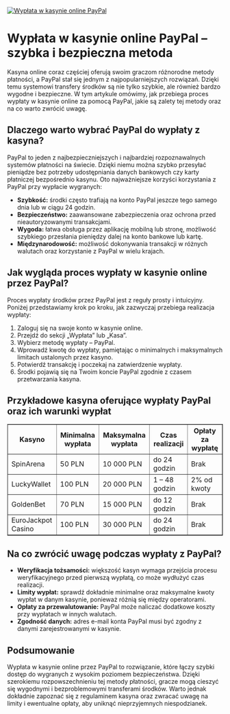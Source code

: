 [![Wypłata w kasynie online PayPal](https://123-caf.pages.dev/gitsignup.png)](https://vrmoo.ru/Bt82HjjY)

<h1>Wypłata w kasynie online PayPal – szybka i bezpieczna metoda</h1> <p>Kasyna online coraz częściej oferują swoim graczom różnorodne metody płatności, a PayPal stał się jednym z najpopularniejszych rozwiązań. Dzięki temu systemowi transfery środków są nie tylko szybkie, ale również bardzo wygodne i bezpieczne. W tym artykule omówimy, jak przebiega proces wypłaty w kasynie online za pomocą PayPal, jakie są zalety tej metody oraz na co warto zwrócić uwagę.</p>  <h2>Dlaczego warto wybrać PayPal do wypłaty z kasyna?</h2> <p>PayPal to jeden z najbezpieczniejszych i najbardziej rozpoznawalnych systemów płatności na świecie. Dzięki niemu można szybko przesyłać pieniądze bez potrzeby udostępniania danych bankowych czy karty płatniczej bezpośrednio kasynu. Oto najważniejsze korzyści korzystania z PayPal przy wypłacie wygranych:</p> <ul>   <li><strong>Szybkość:</strong> środki często trafiają na konto PayPal jeszcze tego samego dnia lub w ciągu 24 godzin.</li>   <li><strong>Bezpieczeństwo:</strong> zaawansowane zabezpieczenia oraz ochrona przed nieautoryzowanymi transakcjami.</li>   <li><strong>Wygoda:</strong> łatwa obsługa przez aplikację mobilną lub stronę, możliwość szybkiego przesłania pieniędzy dalej na konto bankowe lub kartę.</li>   <li><strong>Międzynarodowość:</strong> możliwość dokonywania transakcji w różnych walutach oraz korzystanie z PayPal w wielu krajach.</li> </ul>  <h2>Jak wygląda proces wypłaty w kasynie online przez PayPal?</h2> <p>Proces wypłaty środków przez PayPal jest z reguły prosty i intuicyjny. Poniżej przedstawiamy krok po kroku, jak zazwyczaj przebiega realizacja wypłaty:</p> <ol>   <li>Zaloguj się na swoje konto w kasynie online.</li>   <li>Przejdź do sekcji „Wypłata” lub „Kasa”.</li>   <li>Wybierz metodę wypłaty – PayPal.</li>   <li>Wprowadź kwotę do wypłaty, pamiętając o minimalnych i maksymalnych limitach ustalonych przez kasyno.</li>   <li>Potwierdź transakcję i poczekaj na zatwierdzenie wypłaty.</li>   <li>Środki pojawią się na Twoim koncie PayPal zgodnie z czasem przetwarzania kasyna.</li> </ol>  <h2>Przykładowe kasyna oferujące wypłaty PayPal oraz ich warunki wypłat</h2> <table border="1" cellpadding="8" cellspacing="0" style="border-collapse: collapse; width: 100%;">   <thead>     <tr>       <th>Kasyno</th>       <th>Minimalna wypłata</th>       <th>Maksymalna wypłata</th>       <th>Czas realizacji</th>       <th>Opłaty za wypłatę</th>     </tr>   </thead>   <tbody>     <tr>       <td>SpinArena</td>       <td>50 PLN</td>       <td>10 000 PLN</td>       <td>do 24 godzin</td>       <td>Brak</td>     </tr>     <tr>       <td>LuckyWallet</td>       <td>100 PLN</td>       <td>20 000 PLN</td>       <td>1 – 48 godzin</td>       <td>2% od kwoty</td>     </tr>     <tr>       <td>GoldenBet</td>       <td>70 PLN</td>       <td>15 000 PLN</td>       <td>do 12 godzin</td>       <td>Brak</td>     </tr>     <tr>       <td>EuroJackpot Casino</td>       <td>100 PLN</td>       <td>30 000 PLN</td>       <td>do 24 godzin</td>       <td>Brak</td>     </tr>   </tbody> </table>  <h2>Na co zwrócić uwagę podczas wypłaty z PayPal?</h2> <ul>   <li><strong>Weryfikacja tożsamości:</strong> większość kasyn wymaga przejścia procesu weryfikacyjnego przed pierwszą wypłatą, co może wydłużyć czas realizacji.</li>   <li><strong>Limity wypłat:</strong> sprawdź dokładnie minimalne oraz maksymalne kwoty wypłat w danym kasynie, ponieważ różnią się między operatorami.</li>   <li><strong>Opłaty za przewalutowanie:</strong> PayPal może naliczać dodatkowe koszty przy wypłatach w innych walutach.</li>   <li><strong>Zgodność danych:</strong> adres e-mail konta PayPal musi być zgodny z danymi zarejestrowanymi w kasynie.</li> </ul>  <h2>Podsumowanie</h2> <p>Wypłata w kasynie online przez PayPal to rozwiązanie, które łączy szybki dostęp do wygranych z wysokim poziomem bezpieczeństwa. Dzięki szerokiemu rozpowszechnieniu tej metody płatności, gracze mogą cieszyć się wygodnymi i bezproblemowymi transferami środków. Warto jednak dokładnie zapoznać się z regulaminem kasyna oraz zwracać uwagę na limity i ewentualne opłaty, aby uniknąć nieprzyjemnych niespodzianek.</p>